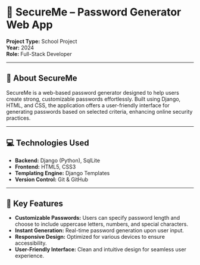 # 🔐 SecureMe – Password Generator Web App

**Project Type:** School Project  
**Year:** 2024  
**Role:** Full-Stack Developer

---

## 🧩 About SecureMe

SecureMe is a web-based password generator designed to help users create strong, customizable passwords effortlessly. Built using Django, HTML, and CSS, the application offers a user-friendly interface for generating passwords based on selected criteria, enhancing online security practices.

---

## 💻 Technologies Used

- **Backend:** Django (Python), SqlLite
- **Frontend:** HTML5, CSS3
- **Templating Engine:** Django Templates
- **Version Control:** Git & GitHub

---

## 🔑 Key Features

- **Customizable Passwords:** Users can specify password length and choose to include uppercase letters, numbers, and special characters.
- **Instant Generation:** Real-time password generation upon user input.
- **Responsive Design:** Optimized for various devices to ensure accessibility.
- **User-Friendly Interface:** Clean and intuitive design for seamless user experience.



